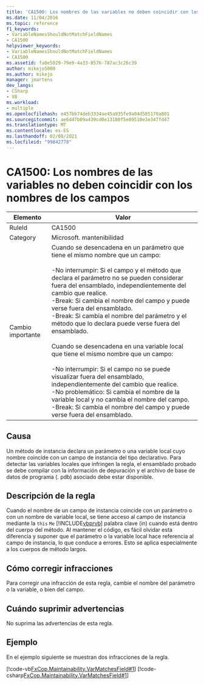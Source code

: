 ```yaml
---
title: 'CA1500: Los nombres de las variables no deben coincidir con los nombres de los campos'
ms.date: 11/04/2016
ms.topic: reference
f1_keywords:
- VariableNamesShouldNotMatchFieldNames
- CA1500
helpviewer_keywords:
- VariableNamesShouldNotMatchFieldNames
- CA1500
ms.assetid: fa0e5029-79e9-4a33-8576-787ac3c26c39
author: mikejo5000
ms.author: mikejo
manager: jmartens
dev_langs:
- CSharp
- VB
ms.workload:
- multiple
ms.openlocfilehash: e457bb74deb3334ae45a935fe9a04d585170a801
ms.sourcegitcommit: ae6d47b09a439cd0e13180f5e89510e3e347fd47
ms.translationtype: MT
ms.contentlocale: es-ES
ms.lasthandoff: 02/08/2021
ms.locfileid: "99842778"
---
```

# <a name="ca1500-variable-names-should-not-match-field-names"></a>CA1500: Los nombres de las variables no deben coincidir con los nombres de los campos

|Elemento|Valor|
|-|-|
|RuleId|CA1500|
|Category|Microsoft. mantenibilidad|
|Cambio importante|Cuando se desencadena en un parámetro que tiene el mismo nombre que un campo:<br /><br /> -No interrumpir: Si el campo y el método que declara el parámetro no se pueden considerar fuera del ensamblado, independientemente del cambio que realice.<br />-Break: Si cambia el nombre del campo y puede verse fuera del ensamblado.<br />-Break: Si cambia el nombre del parámetro y el método que lo declara puede verse fuera del ensamblado.<br /><br /> Cuando se desencadena en una variable local que tiene el mismo nombre que un campo:<br /><br /> -No interrumpir: Si el campo no se puede visualizar fuera del ensamblado, independientemente del cambio que realice.<br />-No problemático: Si cambia el nombre de la variable local y no cambia el nombre del campo.<br />-Break: Si cambia el nombre del campo y puede verse fuera del ensamblado.|

## <a name="cause"></a>Causa

Un método de instancia declara un parámetro o una variable local cuyo nombre coincide con un campo de instancia del tipo declarativo. Para detectar las variables locales que infringen la regla, el ensamblado probado se debe compilar con la información de depuración y el archivo de base de datos de programa (. pdb) asociado debe estar disponible.

## <a name="rule-description"></a>Descripción de la regla

Cuando el nombre de un campo de instancia coincide con un parámetro o con un nombre de variable local, se tiene acceso al campo de instancia mediante la `this` `Me` [!INCLUDE[vbprvb](../code-quality/includes/vbprvb_md.md)] palabra clave (in) cuando está dentro del cuerpo del método. Al mantener el código, es fácil olvidar esta diferencia y suponer que el parámetro o la variable local hace referencia al campo de instancia, lo que conduce a errores. Esto se aplica especialmente a los cuerpos de método largos.

## <a name="how-to-fix-violations"></a>Cómo corregir infracciones

Para corregir una infracción de esta regla, cambie el nombre del parámetro o la variable, o bien del campo.

## <a name="when-to-suppress-warnings"></a>Cuándo suprimir advertencias

No suprima las advertencias de esta regla.

## <a name="example"></a>Ejemplo

En el ejemplo siguiente se muestran dos infracciones de la regla.

[!code-vb[FxCop.Maintainability.VarMatchesField#1](../code-quality/codesnippet/VisualBasic/ca1500-variable-names-should-not-match-field-names_1.vb)]
[!code-csharp[FxCop.Maintainability.VarMatchesField#1](../code-quality/codesnippet/CSharp/ca1500-variable-names-should-not-match-field-names_1.cs)]
